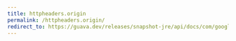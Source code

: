 ```yaml
---
title: httpheaders.origin
permalink: /httpheaders.origin/
redirect_to: https://guava.dev/releases/snapshot-jre/api/docs/com/google/common/net/HttpHeaders.html#ORIGIN
---
```

